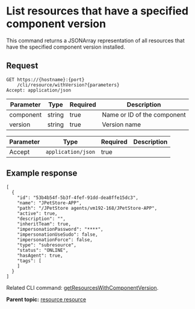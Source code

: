 # List resources that have a specified component version

This command returns a JSONArray representation of all resources that have the specified component version installed.

## Request

```
GET https://{hostname}:{port}
    /cli/resource/withVersion?{parameters}
Accept: application/json

```

|Parameter|Type|Required|Description|
|---------|----|--------|-----------|
|component|string|true|Name or ID of the component|
|version|string|true|Version name|

|Parameter|Type|Required|Description|
|---------|----|--------|-----------|
|Accept|`application/json`|true| |

## Example response

```
[
  {
    "id": "53b4b54f-5b3f-4fef-91dd-dea8ffe15dc3",
    "name": "JPetStore-APP",
    "path": "/JPetStore agents/vm192-168/JPetStore-APP",
    "active": true,
    "description": "",
    "inheritTeam": true,
    "impersonationPassword": "****",
    "impersonationUseSudo": false,
    "impersonationForce": false,
    "type": "subresource",
    "status": "ONLINE",
    "hasAgent": true,
    "tags": [
    ]
  }
]
```

Related CLI command: [getResourcesWithComponentVersion](udclient_getresourceswithcomponentversion.md).

**Parent topic:** [resource resource](../../com.ibm.udeploy.api.doc/topics/rest_cli_resource.md)

